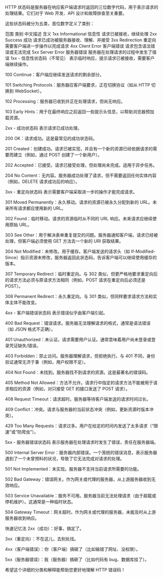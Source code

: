 HTTP 状态码是服务器在响应客户端请求时返回的三位数字代码，用于表示请求的处理结果。它们对于 Web 开发、API 设计和故障排查至关重要。

这些状态码被分为五类，首位数字定义了类别：

范围	类别	中文描述	含义
1xx	Informational	信息性	请求已被接收，继续处理
2xx	Success	成功	请求已成功被服务器接收、理解、并接受
3xx	Redirection	重定向	需要客户端进一步操作以完成请求
4xx	Client Error	客户端错误	请求包含语法错误或无法完成
5xx	Server Error	服务器错误	服务器在处理请求的过程中发生了错误
1xx - 信息性状态码（不常见）
表示临时响应，提示请求已被接收，需要客户端继续操作。

100 Continue：客户端应继续发送请求的剩余部分。

101 Switching Protocols：服务器应客户端要求，正在切换协议（如从 HTTP 切换到 WebSocket）。

102 Processing：服务器已收到并正在处理请求，但尚无响应。

103 Early Hints：用于在最终响应之前返回一些提示头信息，以帮助浏览器预加载资源。

2xx - 成功状态码
表示请求已成功处理。

200 OK：请求成功。这是最常见的成功状态码。

201 Created：创建成功。请求已被实现，并且有一个新的资源已经依据请求的需要而建立（例如，通过 POST 创建了一个新用户）。

202 Accepted：已接受。请求已接受处理，但处理尚未完成。适用于异步任务。

204 No Content：无内容。服务器成功处理了请求，但不需要返回任何实体内容（例如，DELETE 请求成功后的响应）。

3xx - 重定向状态码
表示需要客户端采取进一步的操作才能完成请求。

301 Moved Permanently：永久移动。请求的资源已被永久分配到新的 URL。未来所有请求都应使用新的 URL。

302 Found：临时移动。请求的资源临时从不同的 URL 响应。未来请求应继续使用原始 URL。

303 See Other：用于解决表单重复提交的问题。服务器通知客户端，请求已经被处理，但客户端必须使用 GET 方法去一个新的 URI 获取结果。

304 Not Modified：未修改。用于缓存。客户端发送的请求头（如 If-Modified-Since）指示资源未修改，服务器返回此状态码，告诉客户端可以继续使用缓存的版本。

307 Temporary Redirect：临时重定向。与 302 类似，但更严格地要求重定向后的请求方法必须与原请求方法相同（例如，POST 请求在重定向后必须还是 POST）。

308 Permanent Redirect：永久重定向。与 301 类似，但同样要求请求方法和实体主体不能改变。

4xx - 客户端错误状态码
表示错误似乎由客户端引起。

400 Bad Request：错误请求。服务器无法理解请求的格式，通常是语法错误（如 JSON 格式不正确）。

401 Unauthorized：未认证。请求需要用户认证。通常意味着用户尚未登录或登录凭证缺失/错误。

403 Forbidden：禁止访问。服务器理解请求，但拒绝执行。与 401 不同，身份验证通常无济于事（例如，用户权限不足）。

404 Not Found：未找到。服务器找不到请求的资源。这是最著名的错误码。

405 Method Not Allowed：方法不允许。请求行中指定的请求方法不能被用于请求相应的资源（例如，对只接受 GET 的接口发送了 POST 请求）。

408 Request Timeout：请求超时。服务器等待客户端发送的请求时间过长。

409 Conflict：冲突。请求与服务器的当前状态冲突（例如，更新资源时版本冲突）。

429 Too Many Requests：请求过多。用户在给定的时间内发送了太多请求（“限速”或“防爬虫”）。

5xx - 服务器错误状态码
表示服务器在处理请求时发生了错误，责任在服务器端。

500 Internal Server Error：服务器内部错误。一个笼统的错误消息，表示服务器遇到了一个未曾预料的状况，导致了它无法完成对请求的处理。

501 Not Implemented：未实现。服务器不支持当前请求所需要的功能。

502 Bad Gateway：错误网关。作为网关或代理的服务器，从上游服务器收到无效响应。

503 Service Unavailable：服务不可用。服务器当前无法处理请求（由于超载或停机维护）。这通常是一种临时状态。

504 Gateway Timeout：网关超时。作为网关或代理的服务器，未能及时从上游服务器收到响应。

快速记忆法
2xx（成功）：好事，搞定了。

3xx（重定向）：不在这儿，去别处找。

4xx（客户端错误）：你（客户端）搞砸了（比如输错了网址、没权限）。

5xx（服务器错误）：我（服务器）搞砸了（比如代码有 bug、数据库挂了）。

希望这个详细的分类和解释能帮助您更好地理解 HTTP 错误码！


